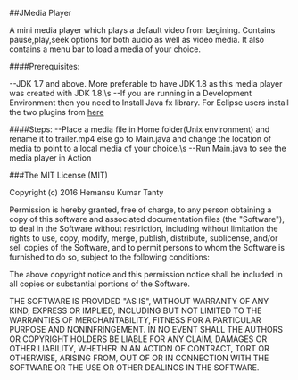 ##JMedia Player

A mini media player which plays a default video from begining. Contains pause,play,seek options for both audio as well as video media. It also contains a menu bar to load a media of your choice.

####Prerequisites:

--JDK 1.7 and above. More preferable to have JDK 1.8 as this media player was created with JDK 1.8.\s
--If you are running in a Development Environment then you need to Install Java fx library. For Eclipse users install the two plugins from [here](https://www.eclipse.org/efxclipse/install.html)

####Steps:
--Place a media file in Home folder(Unix environment) and rename it to trailer.mp4 else go to Main.java and change the location of media to point to a local media of your choice.\s
--Run Main.java to see the media player in Action

###The MIT License (MIT)

Copyright (c) 2016 Hemansu Kumar Tanty

Permission is hereby granted, free of charge, to any person obtaining a copy
of this software and associated documentation files (the "Software"), to deal
in the Software without restriction, including without limitation the rights
to use, copy, modify, merge, publish, distribute, sublicense, and/or sell
copies of the Software, and to permit persons to whom the Software is
furnished to do so, subject to the following conditions:

The above copyright notice and this permission notice shall be included in all
copies or substantial portions of the Software.

THE SOFTWARE IS PROVIDED "AS IS", WITHOUT WARRANTY OF ANY KIND, EXPRESS OR
IMPLIED, INCLUDING BUT NOT LIMITED TO THE WARRANTIES OF MERCHANTABILITY,
FITNESS FOR A PARTICULAR PURPOSE AND NONINFRINGEMENT. IN NO EVENT SHALL THE
AUTHORS OR COPYRIGHT HOLDERS BE LIABLE FOR ANY CLAIM, DAMAGES OR OTHER
LIABILITY, WHETHER IN AN ACTION OF CONTRACT, TORT OR OTHERWISE, ARISING FROM,
OUT OF OR IN CONNECTION WITH THE SOFTWARE OR THE USE OR OTHER DEALINGS IN THE
SOFTWARE.

